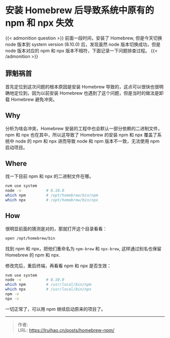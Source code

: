 # 安装 Homebrew 后导致系统中原有的 npm 和 npx 失效


{{< admonition question >}}
前面一段时间，安装了 Homebrew, 但是今天切换 node 版本到 system version (8.10.0) 后，发现虽然 node 版本切换成功，但是 node 版本对应的 npm 和 npx 版本不相符，下面记录一下问题排查过程。
{{< /admonition >}}

<!--more-->

## 罪魁祸首

首先定位到这次问题的根本原因是安装 Homebrew 导致的，这点可以很快也很明确地定位到，因为以前安装 Homebrew 也遇到了这个问题，但是当时的做法是卸载 Homebrew 避免冲突。

## Why

分析为啥会冲突，Homebrew 安装的工程中也会默认一部分依赖的二进制文件，npm 和 npx 也在其中，所以这导致了 Homebrew 的安装 npm 和 npx 覆盖了系统中 node 的 npm 和 npx 进而导致 node 和 npm 版本不一致，无法使用 npm 启动项目。

## Where

找一下目前 npm 和 npx 的二进制文件在哪。

```bash
nvm use system
node -v           # 8.10.0
which npm         # /opt/homebrew/bin/npm
which npx         # /opt/homebrew/bin/npx
```

## How

很明显前面的猜测是对的，那就打开这个目录看看：

```bash
open /opt/homebrew/bin
```

找到 npm 和 npx，把他们重命名为 `npm-brew` 和 `npx-brew`, 这样通过别名也保留 Homebrew 的 npm 和 npx.

修改完后，重启终端，再看看 npm 和 npx 是否生效：

```bash
nvm use system
node -v           # 8.10.0
which npm         # /usr/local/bin/npm
which npx         # /usr/local/bin/npx
npm -v
npx -v
```

一切正常了，可以用 npm 继续启动原来的项目了。


---

> 作者:   
> URL: https://lruihao.cn/posts/homebrew-npm/  

